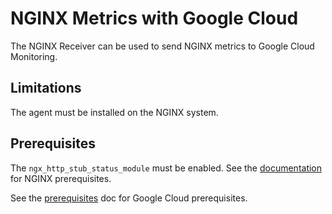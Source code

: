 # NGINX Metrics with Google Cloud

The NGINX Receiver can be used to send NGINX metrics to Google Cloud Monitoring.

## Limitations

The agent must be installed on the NGINX system.

## Prerequisites

The `ngx_http_stub_status_module` must be enabled. See the [documentation](https://github.com/observiq/bindplane-otel-collector/blob/main/docs/receivers.md) for NGINX prerequisites.

See the [prerequisites](../README.md) doc for Google Cloud prerequisites.
